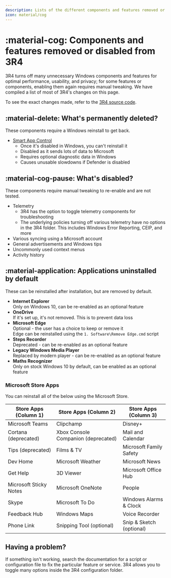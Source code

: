 ```yaml
---
description: Lists of the different components and features removed or disabled from 3R4
icon: material/cog
---
```


# :material-cog: Components and features removed or disabled from 3R4

3R4 turns off many unnecessary Windows components and features for optimal performance, usability, and privacy; for some features or components, enabling them again requires manual tweaking. We have compiled a list of most of 3R4's changes on this page.

To see the exact changes made, refer to the [3R4 source code]().

## :material-delete: What's permanently deleted?

These components require a Windows reinstall to get back.

- [Smart App Control](https://support.microsoft.com/en-gb/topic/what-is-smart-app-control-285ea03d-fa88-4d56-882e-6698afdb7003)
    - Once it's disabled in Windows, you can't reinstall it
    - Disabled as it sends lots of data to Microsoft
    - Requires optional diagnostic data in Windows
    - Causes unusable slowdowns if Defender is disabled

## :material-cog-pause: What's disabled?

These components require manual tweaking to re-enable and are not tested.

- Telemetry
    - 3R4 has the option to toggle telemetry components for troubleshooting
    - The underlying policies turning off various telemetry have no options in the 3R4 folder. This includes Windows Error Reporting, CEIP, and more
- Various syncing using a Microsoft account
- General advertisements and Windows tips
- Uncommonly used context menus
- Activity history

## :material-application: Applications uninstalled by default

These can be reinstalled after installation, but are removed by default.

- **Internet Explorer**<br/>
  Only on Windows 10, can be re-enabled as an optional feature
- **OneDrive**<br/>
  If it's set up, it's not removed. This is to prevent data loss
- **Microsoft Edge**<br/>
  Optional - the user has a choice to keep or remove it<br/>
  Edge can be reinstalled using the `1. Software\Remove Edge.cmd` script
- **Steps Recorder**<br/>
  Deprecated - can be re-enabled as an optional feature
- **Legacy Windows Media Player**<br/>
  Replaced by modern player - can be re-enabled as an optional feature
- **Maths Recognizer**<br/>
  Only on stock Windows 10 by default, can be enabled as an optional feature

### Microsoft Store Apps

You can reinstall all of the below using the Microsoft Store.

| **Store Apps (Column 1)** | **Store Apps (Column 2)**           | **Store Apps (Column 3)** |
| ------------------------- | ----------------------------------- | ------------------------- |
| Microsoft Teams           | Clipchamp                           | Disney+                   |
| Cortana (deprecated)      | Xbox Console Companion (deprecated) | Mail and Calendar         |
| Tips (deprecated)         | Films & TV                          | Microsoft Family Safety   |
| Dev Home                  | Microsoft Weather                   | Microsoft News            |
| Get Help                  | 3D Viewer                           | Microsoft Office Hub      |
| Microsoft Sticky Notes    | Microsoft OneNote                   | People                    |
| Skype                     | Microsoft To Do                     | Windows Alarms & Clock    |
| Feedback Hub              | Windows Maps                        | Voice Recorder            |
| Phone Link                | Snipping Tool (optional)            | Snip & Sketch (optional)  |

## Having a problem?

If something isn't working, search the documentation for a script or configuration file to fix the particular feature or service. 3R4 allows you to toggle many options inside the 3R4 configuration folder.
